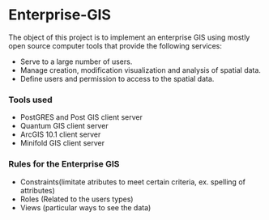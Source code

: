 # Enterprise-GIS

The object of this project is to implement an enterprise GIS using mostly open source computer tools that provide the following services:
* Serve to a large number of users.
* Manage creation, modification visualization and analysis of spatial data.
* Define users and permission to access to the spatial data.

### Tools used
 * PostGRES and Post GIS client server
 * Quantum GIS client server
 * ArcGIS 10.1 client server
 * Minifold GIS client server
 
 ### Rules for the Enterprise GIS
 * Constraints(limitate atributes to meet certain criteria, ex. spelling of attributes)
 * Roles (Related to the users types)
 * Views (particular ways to see the data)
